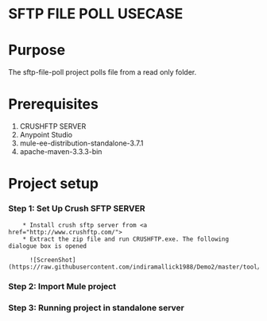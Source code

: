 # SFTP FILE POLL USECASE

Purpose
=======

The sftp-file-poll project polls file from a read only folder.

Prerequisites
=============

1. CRUSHFTP SERVER
2. Anypoint Studio
3. mule-ee-distribution-standalone-3.7.1
4. apache-maven-3.3.3-bin

Project setup
==============

### Step 1: Set Up Crush SFTP SERVER
          
        * Install crush sftp server from <a href="http://www.crushftp.com/">
        * Extract the zip file and run CRUSHFTP.exe. The following dialogue box is opened
          
          ![ScreenShot](https://raw.githubusercontent.com/indiramallick1988/Demo2/master/tool/crushftpexe.PNG)

### Step 2: Import Mule project

### Step 3: Running project in standalone server
